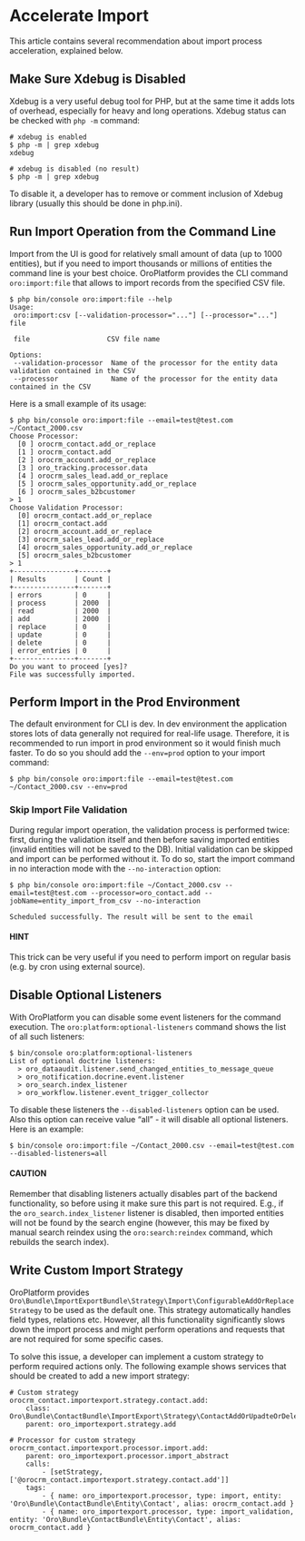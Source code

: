 <a id="index-0"></a>

# Accelerate Import

This article contains several recommendation about import process acceleration, explained below.

## Make Sure Xdebug is Disabled

Xdebug is a very useful debug tool for PHP, but at the same time it adds lots of overhead, especially for heavy and long
operations. Xdebug status can be checked with `php -m` command:

```none
# xdebug is enabled
$ php -m | grep xdebug
xdebug

# xdebug is disabled (no result)
$ php -m | grep xdebug
```

To disable it, a developer has to remove or comment inclusion of Xdebug library (usually this should be done in
php.ini).

## Run Import Operation from the Command Line

Import from the UI is good for relatively small amount of data (up to 1000 entities), but if you need to import thousands
or millions of entities the command line is your best choice. OroPlatform provides the CLI command `oro:import:file`
that allows to import records from the specified CSV file.

```none
$ php bin/console oro:import:file --help
Usage:
 oro:import:csv [--validation-processor="..."] [--processor="..."] file

 file                   CSV file name

Options:
 --validation-processor  Name of the processor for the entity data validation contained in the CSV
 --processor             Name of the processor for the entity data contained in the CSV
```

Here is a small example of its usage:

```none
$ php bin/console oro:import:file --email=test@test.com ~/Contact_2000.csv
Choose Processor:
  [0 ] orocrm_contact.add_or_replace
  [1 ] orocrm_contact.add
  [2 ] orocrm_account.add_or_replace
  [3 ] oro_tracking.processor.data
  [4 ] orocrm_sales_lead.add_or_replace
  [5 ] orocrm_sales_opportunity.add_or_replace
  [6 ] orocrm_sales_b2bcustomer
> 1
Choose Validation Processor:
  [0] orocrm_contact.add_or_replace
  [1] orocrm_contact.add
  [2] orocrm_account.add_or_replace
  [3] orocrm_sales_lead.add_or_replace
  [4] orocrm_sales_opportunity.add_or_replace
  [5] orocrm_sales_b2bcustomer
> 1
+---------------+-------+
| Results       | Count |
+---------------+-------+
| errors        | 0     |
| process       | 2000  |
| read          | 2000  |
| add           | 2000  |
| replace       | 0     |
| update        | 0     |
| delete        | 0     |
| error_entries | 0     |
+---------------+-------+
Do you want to proceed [yes]?
File was successfully imported.
```

## Perform Import in the Prod Environment

The default environment for CLI is dev. In dev environment the application stores lots of data generally not required for real-life usage.
Therefore, it is recommended to run import in prod environment so it would finish much faster. To do so you should add
the `--env=prod` option to your import command:

```none
$ php bin/console oro:import:file --email=test@test.com ~/Contact_2000.csv --env=prod
```

### Skip Import File Validation

During regular import operation, the validation process is performed twice: first, during the validation itself and then
before saving imported entities (invalid entities will not be saved to the DB). Initial validation can be skipped and
import can be performed without it. To do so, start the import command in no interaction mode with the `--no-interaction` option:

```none
$ php bin/console oro:import:file ~/Contact_2000.csv --email=test@test.com --processor=oro_contact.add --jobName=entity_import_from_csv --no-interaction

Scheduled successfully. The result will be sent to the email
```

#### HINT
This trick can be very useful if you need to perform import on regular basis (e.g. by cron using external source).

## Disable Optional Listeners

With OroPlatform you can disable some event listeners for the command execution. The `oro:platform:optional-listeners`
command shows the list of all such listeners:

```none
$ bin/console oro:platform:optional-listeners
List of optional doctrine listeners:
  > oro_dataaudit.listener.send_changed_entities_to_message_queue
  > oro_notification.docrine.event.listener
  > oro_search.index_listener
  > oro_workflow.listener.event_trigger_collector
```

To disable these listeners the `--disabled-listeners` option can be used. Also this option can receive value “all” -
it will disable all optional listeners. Here is an example:

```none
$ bin/console oro:import:file ~/Contact_2000.csv --email=test@test.com --disabled-listeners=all
```

#### CAUTION
Remember that disabling listeners actually disables part of the backend functionality, so before using it
make sure this part is not required. E.g., if the `oro_search.index_listener` listener is disabled, then
imported entities will not be found by the search engine (however, this may be fixed by manual search reindex
using the `oro:search:reindex` command, which rebuilds the search index).

## Write Custom Import Strategy

OroPlatform provides `Oro\Bundle\ImportExportBundle\Strategy\Import\ConfigurableAddOrReplaceStrategy`
to be used as the default one. This strategy automatically handles field types, relations etc.
However, all this functionality significantly slows down the import process and might perform
operations and requests that are not required for some specific cases.

To solve this issue, a developer can implement a custom strategy to perform required actions only.
The following example shows services that should be created to add a new import strategy:

```none
# Custom strategy
orocrm_contact.importexport.strategy.contact.add:
    class: Oro\Bundle\ContactBundle\ImportExport\Strategy\ContactAddOrUpadteOrDeleteStrategy
    parent: oro_importexport.strategy.add

# Processor for custom strategy
orocrm_contact.importexport.processor.import.add:
    parent: oro_importexport.processor.import_abstract
    calls:
        - [setStrategy, ['@orocrm_contact.importexport.strategy.contact.add']]
    tags:
        - { name: oro_importexport.processor, type: import, entity: 'Oro\Bundle\ContactBundle\Entity\Contact', alias: orocrm_contact.add }
        - { name: oro_importexport.processor, type: import_validation, entity: 'Oro\Bundle\ContactBundle\Entity\Contact', alias: orocrm_contact.add }
```
